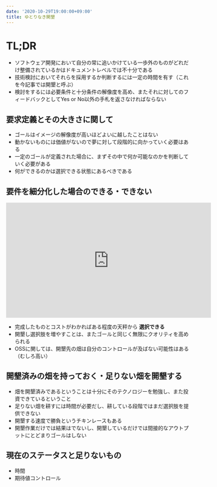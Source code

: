 ```yaml
---
date: '2020-10-29T19:00:00+09:00'
title: ゆとりなき開墾
---
```


# TL;DR

- ソフトウェア開発において自分の常に追いかけている一歩外のものがどれだけ整備されているかはドキュメントレベルでは不十分である
- 技術検討においてそれらを採用するか判断するには一定の時間を有す（これを今記事では開墾と呼ぶ）
- 検討をするには必要条件と十分条件の解像度を高め、またそれに対してのフィードバックとしてYes or No以外の手札を返さなければならない

## 要求定義とその大きさに関して

- ゴールはイメージの解像度が高いほどよいに越したことはない
- 動かないものには価値がないので夢に対して段階的に向かっていく必要はある
- 一定のゴールが定義された場合に、まずその中で何か可能なのかを判断していく必要がある
- 何ができるのかは選択できる状態にあるべきである

## 要件を細分化した場合のできる・できない

<iframe width="560" height="315" src="https://www.youtube.com/embed/x9wn633vl_c" frameborder="0" allow="accelerometer; autoplay; clipboard-write; encrypted-media; gyroscope; picture-in-picture" allowfullscreen></iframe>

- 完成したものとコストがわかればある程度の天秤から **選択できる**
- 開墾し選択肢を増やすことは、またゴールと同じく無限にクオリティを高められる
- OSSに関しては、開墾先の畑は自分のコントロールが及ばない可能性はある（むしろ高い）

## 開墾済みの畑を持っておく・足りない畑を開墾する

- 畑を開墾済みであるということは十分にそのテクノロジーを勉強し、また投資できているということ
- 足りない畑を耕すには時間が必要だし、耕している段階ではまだ選択肢を提供できない
- 開墾する速度で勝負というチキンレースもある
- 開墾作業だけでは結果はでないし、開墾しているだけでは間接的なアウトプットにとどまりゴールはしない

## 現在のステータスと足りないもの

- 時間
- 期待値コントロール
